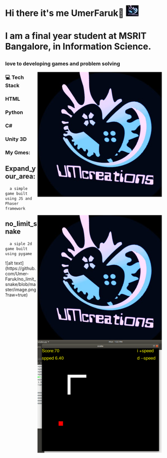 <h1> Hi there it's me UmerFaruk👋 <img src="/Companylogo.jpeg" width="40" height="35"><h1>


  I am a final year student at MSRIT Bangalore, in Information Science.  
  ### love to developing games and problem solving 
  <img align='right' src="/Companylogo.jpeg" width="400">
  
 ###  :computer: Tech Stack 
 ###                        HTML 
 ###                        Python
 ###                        C#
 ###                        Unity 3D
 
 
 
 
 
 
 
 ###  My Gmes:
 
 ## Expand_your_area:
      a simple game built using JS and Phaser framework
 
 <img align='right' src="/Companylogo.jpeg" width="400">
 
 ## no_limit_snake
      a siple 2d game built using pygame
      
 <img align='right' src="https://raw.githubusercontent.com/Umer-Faruk/no_limit_snake/master/image.png" width="400">
 ![alt text](https://github.com/Umer-Faruk/no_limit_snake/blob/master/image.png?raw=true)
      
 
  
      
      
 
  
  

 
 





